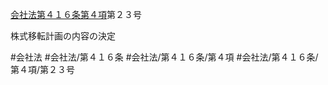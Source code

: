 [会社法第４１６条第４項](会社法＿＿＿＿第４１６条第４項)第２３号

株式移転計画の内容の決定


#会社法
#会社法/第４１６条
#会社法/第４１６条/第４項
#会社法/第４１６条/第４項/第２３号
